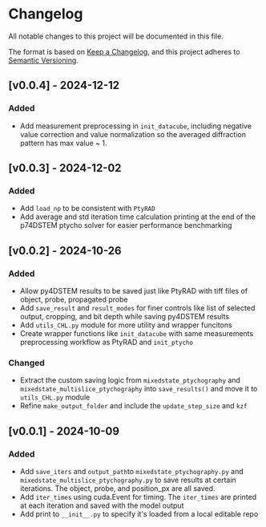 # Changelog

All notable changes to this project will be documented in this file.

The format is based on [Keep a Changelog](https://keepachangelog.com/en/1.1.0/),
and this project adheres to [Semantic Versioning](https://semver.org/spec/v2.0.0.html).

## [v0.0.4] - 2024-12-12
### Added
- Add measurement preprocessing in `init_datacube`, including negative value correction and value normalization so the averaged diffraction pattern has max value ~ 1.

## [v0.0.3] - 2024-12-02
### Added
- Add `load_np` to be consistent with `PtyRAD`
- Add average and std iteration time calculation printing at the end of the p74DSTEM ptycho solver for easier performance benchmarking

## [v0.0.2] - 2024-10-26
### Added
- Allow py4DSTEM results to be saved just like PtyRAD with tiff files of object, probe, propagated probe
- Add `save_result` and `result_modes` for finer controls like list of selected output, cropping, and bit depth while saving py4DSTEM results
- Add `utils_CHL.py` module for more utility and wrapper funcitons 
- Create wrapper functions like `init_datacube` with same measurements preprocessing workflow as PtyRAD and `init_ptycho`
### Changed
- Extract the custom saving logic from `mixedstate_ptychography` and `mixedstate_multislice_ptychography` into `save_results()` and move it to `utils_CHL.py` module
- Refine `make_output_folder` and include the `update_step_size` and `kzf`

## [v0.0.1] - 2024-10-09
### Added
- Add `save_iters` and `output_path`to `mixedstate_ptychography.py` and `mixedstate_multislice_ptychography.py` to save results at certain iterations. The object, probe, and position_px are all saved.
- Add `iter_times` using cuda.Event for timing. The `iter_times` are printed at each iteration and saved with the model output
- Add print to `__init__.py` to specify it's loaded from a local editable repo
